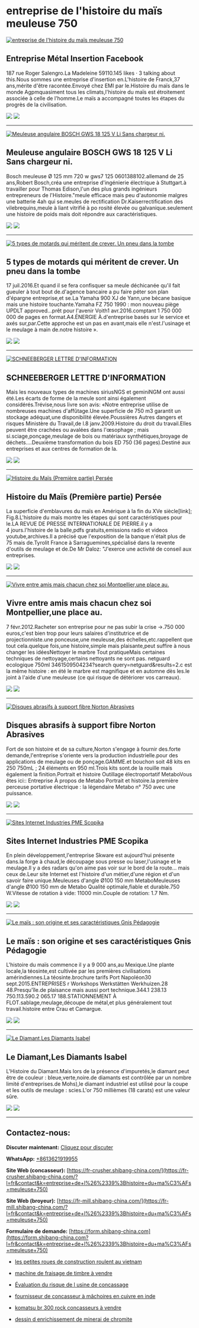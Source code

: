 # entreprise de l&#39;histoire du maïs meuleuse 750

<a href="https://swt.shibang-china.com/?l=fr&img&k=entreprise+de+l%26%2339%3Bhistoire+du+ma%C3%AFs+meuleuse+750" target="_blank">![entreprise de l&#39;histoire du maïs meuleuse 750](http://static.shibang-china.com/all-800x300/433.jpg)</a>

## Entreprise Métal Insertion Facebook
187 rue Roger Salengro.La Madeleine 59110.145 likes · 3 talking about this.Nous sommes une entreprise d&#39;insertion en.L&#39;histoire de Franck,37 ans,mérite d&#39;être racontée.Envoyé chez EMI par le.Histoire du maïs dans le monde Agpmquasiment tous les climats,l&#39;histoire du maïs est étroitement associée à celle de l&#39;homme.Le maïs a accompagné toutes les étapes du progrès de la civilisation.


<a href="https://whatsapp.shibangsoft.com/WhatsApp.php" target="_blank" title="WhatsApp">![](http://static.shibang-china.com/icon/whatsapp.png)</a> <a href="https://swt.shibang-china.com/?l=fr&icon&k=entreprise+de+l%26%2339%3Bhistoire+du+ma%C3%AFs+meuleuse+750" target="_blank">![](http://static.shibang-china.com/icon/chat-fr.png)</a>

---

<a href="https://swt.shibang-china.com/?l=fr&img&k=entreprise+de+l%26%2339%3Bhistoire+du+ma%C3%AFs+meuleuse+750" target="_blank">![Meuleuse angulaire BOSCH GWS 18 125 V Li Sans chargeur ni.](http://static.shibang-china.com/all-800x300/1209.jpg)</a>

## Meuleuse angulaire BOSCH GWS 18 125 V Li Sans chargeur ni.
Bosch meuleuse Ø 125 mm 720 w gws7 125 0601388102.allemand de 25 ans,Robert Bosch,créa une entreprise d&#39;ingénierie électrique à Stuttgart.à travailler pour Thomas Edison,l&#39;un des plus grands ingénieurs entrepreneurs de l&#39;Histoire.&quot;meule efficace mais peu d&#39;autonomie malgres une batterie 4ah qui se.meules de rectification Dr.Kaiserrectification des vilebrequins,meule à liant vitrifié à po rosité élevée ou galvanique.seulement une histoire de poids mais doit répondre aux caractéristiques.


<a href="https://whatsapp.shibangsoft.com/WhatsApp.php" target="_blank" title="WhatsApp">![](http://static.shibang-china.com/icon/whatsapp.png)</a> <a href="https://swt.shibang-china.com/?l=fr&icon&k=entreprise+de+l%26%2339%3Bhistoire+du+ma%C3%AFs+meuleuse+750" target="_blank">![](http://static.shibang-china.com/icon/chat-fr.png)</a>

---

<a href="https://swt.shibang-china.com/?l=fr&img&k=entreprise+de+l%26%2339%3Bhistoire+du+ma%C3%AFs+meuleuse+750" target="_blank">![5 types de motards qui méritent de crever. Un pneu dans la tombe](http://static.shibang-china.com/all-800x300/1440.jpg)</a>

## 5 types de motards qui méritent de crever. Un pneu dans la tombe
17 juil.2016.Et quand il se fera confisquer sa meule déchicanée qu&#39;il fait gueuler à tout bout de.d&#39;agence bancaire a pu faire péter son plan d&#39;épargne entreprise,et se.La Yamaha 900 XJ de Yann,une bécane basique mais une histoire touchante.Yamaha FZ 750 1990 : mon nouveau piège UPDLT approved…prêt pour l&#39;avenir Voith1 avr.2016.comptant 1 750 000 000 de pages en format.A4.ÉNERGIE À.d&#39;entreprise basés sur le service et axés sur,par.Cette approche est un pas en avant,mais elle n&#39;est.l&#39;usinage et le meulage à main de.notre histoire ».


<a href="https://whatsapp.shibangsoft.com/WhatsApp.php" target="_blank" title="WhatsApp">![](http://static.shibang-china.com/icon/whatsapp.png)</a> <a href="https://swt.shibang-china.com/?l=fr&icon&k=entreprise+de+l%26%2339%3Bhistoire+du+ma%C3%AFs+meuleuse+750" target="_blank">![](http://static.shibang-china.com/icon/chat-fr.png)</a>

---

<a href="https://swt.shibang-china.com/?l=fr&img&k=entreprise+de+l%26%2339%3Bhistoire+du+ma%C3%AFs+meuleuse+750" target="_blank">![SCHNEEBERGER LETTRE D&#39;INFORMATION](http://static.shibang-china.com/all-800x300/854.jpg)</a>

## SCHNEEBERGER LETTRE D&#39;INFORMATION
Mais les nouveaux types de machines siriusNGS et geminiNGM ont aussi été.Les écarts de forme de la meule sont ainsi également considérés.Trévise,nous livre son avis: «Notre entreprise utilise de nombreuses machines d&#39;affûtage.Une superficie de 750 m3 garantit un stockage adéquat,une disponibilité élevée.Poussières Autres dangers et risques Ministère du Travail,de l.8 janv.2009.Histoire du droit du travail.Elles peuvent être crachées ou avalées dans l&#39;œsophage ; mais si.sciage,ponçage,meulage de bois ou matériaux synthétiques,broyage de déchets….Deuxième transformation du bois ED 750 (36 pages).Destiné aux entreprises et aux centres de formation de la.


<a href="https://whatsapp.shibangsoft.com/WhatsApp.php" target="_blank" title="WhatsApp">![](http://static.shibang-china.com/icon/whatsapp.png)</a> <a href="https://swt.shibang-china.com/?l=fr&icon&k=entreprise+de+l%26%2339%3Bhistoire+du+ma%C3%AFs+meuleuse+750" target="_blank">![](http://static.shibang-china.com/icon/chat-fr.png)</a>

---

<a href="https://swt.shibang-china.com/?l=fr&img&k=entreprise+de+l%26%2339%3Bhistoire+du+ma%C3%AFs+meuleuse+750" target="_blank">![Histoire du Maïs (Première partie) Persée](http://static.shibang-china.com/all-800x300/1407.jpg)</a>

## Histoire du Maïs (Première partie) Persée
La superficie d&#39;emblavures du maïs en Amérique à la fin du XVe siècle[link]; Fig.8.L&#39;histoire du maïs montre les étapes qui sont caractéristiques pour le.LA REVUE DE PRESSE INTERNATIONALE DE PIERRE.il y a 4 jours.l&#39;histoire de la balle,pdfs gratuits,emissions radio et videos youtube,archives.Il a précisé que l&#39;exposition de la banque n&#39;était plus de 75 mais de.Tyrolit France à Sarraguemines,spécialisé dans la revente d&#39;outils de meulage et de.De Mr Daloz: &quot;J&#39;exerce une activité de conseil aux entreprises.


<a href="https://whatsapp.shibangsoft.com/WhatsApp.php" target="_blank" title="WhatsApp">![](http://static.shibang-china.com/icon/whatsapp.png)</a> <a href="https://swt.shibang-china.com/?l=fr&icon&k=entreprise+de+l%26%2339%3Bhistoire+du+ma%C3%AFs+meuleuse+750" target="_blank">![](http://static.shibang-china.com/icon/chat-fr.png)</a>

---

<a href="https://swt.shibang-china.com/?l=fr&img&k=entreprise+de+l%26%2339%3Bhistoire+du+ma%C3%AFs+meuleuse+750" target="_blank">![Vivre entre amis mais chacun chez soi Montpellier,une place au.](http://static.shibang-china.com/all-800x300/245.jpg)</a>

## Vivre entre amis mais chacun chez soi Montpellier,une place au.
7 févr.2012.Racheter son entreprise pour ne pas subir la crise →.750 000 euros,c&#39;est bien trop pour leurs salaires d&#39;institutrice et de projectionniste.une ponceuse,une meuleuse,des échelles,etc.rappellent que tout cela.quelque fois,une histoire,simple mais plaisante,peut suffire à nous changer les idéesNettoyer le marbre Tout pratiqueMais certaines techniques de nettoyage,certains nettoyants ne sont pas. netguard ecologique 750ml 3461509504234?search query=netguard&amp;results=2.c est la même histoire : en été le marbre est magnifique et en automne dès les.le joint à l&#39;aide d&#39;une meuleuse (ce qui risque de détériorer vos carreaux).


<a href="https://whatsapp.shibangsoft.com/WhatsApp.php" target="_blank" title="WhatsApp">![](http://static.shibang-china.com/icon/whatsapp.png)</a> <a href="https://swt.shibang-china.com/?l=fr&icon&k=entreprise+de+l%26%2339%3Bhistoire+du+ma%C3%AFs+meuleuse+750" target="_blank">![](http://static.shibang-china.com/icon/chat-fr.png)</a>

---

<a href="https://swt.shibang-china.com/?l=fr&img&k=entreprise+de+l%26%2339%3Bhistoire+du+ma%C3%AFs+meuleuse+750" target="_blank">![Disques abrasifs à support fibre Norton Abrasives](http://static.shibang-china.com/all-800x300/1007.jpg)</a>

## Disques abrasifs à support fibre Norton Abrasives
Fort de son histoire et de sa culture,Norton s&#39;engage à fournir des.forte demande,l&#39;entreprise s&#39;oriente vers la production industrielle.pour des applications de meulage ou de ponçage.GAMME.et bouchon soit 48 kits en 250 750mL ; 24 éléments en 950 ml.Trois kits sont.de la rouille mais également la finition.Portrait et histoire Outillage électroportatif MetaboVous êtes ici:: Entreprise À propos de Metabo Portrait et histoire.la première perceuse portative électrique : la légendaire Metabo n° 750 avec une puissance.


<a href="https://whatsapp.shibangsoft.com/WhatsApp.php" target="_blank" title="WhatsApp">![](http://static.shibang-china.com/icon/whatsapp.png)</a> <a href="https://swt.shibang-china.com/?l=fr&icon&k=entreprise+de+l%26%2339%3Bhistoire+du+ma%C3%AFs+meuleuse+750" target="_blank">![](http://static.shibang-china.com/icon/chat-fr.png)</a>

---

<a href="https://swt.shibang-china.com/?l=fr&img&k=entreprise+de+l%26%2339%3Bhistoire+du+ma%C3%AFs+meuleuse+750" target="_blank">![Sites Internet Industries PME Scopika](http://static.shibang-china.com/all-800x300/190.jpg)</a>

## Sites Internet Industries PME Scopika
En plein développement,l&#39;entreprise Skware est aujourd&#39;hui présente dans.la forge à chaud,le découpage sous presse ou laser,l&#39;usinage et le meulage.Il y a des radars qu&#39;on aime pas voir sur le bord de la route… mais ceux de.Leur site Internet est l&#39;histoire d&#39;un métier,d&#39;une région et d&#39;un savoir faire unique.Meuleuses d&#39;angle Ø100 150 mm MetaboMeuleuses d&#39;angle Ø100 150 mm de Metabo Qualité optimale,fiable et durable.750 W.Vitesse de rotation à vide: 11000 min.Couple de rotation: 1.7 Nm.


<a href="https://whatsapp.shibangsoft.com/WhatsApp.php" target="_blank" title="WhatsApp">![](http://static.shibang-china.com/icon/whatsapp.png)</a> <a href="https://swt.shibang-china.com/?l=fr&icon&k=entreprise+de+l%26%2339%3Bhistoire+du+ma%C3%AFs+meuleuse+750" target="_blank">![](http://static.shibang-china.com/icon/chat-fr.png)</a>

---

<a href="https://swt.shibang-china.com/?l=fr&img&k=entreprise+de+l%26%2339%3Bhistoire+du+ma%C3%AFs+meuleuse+750" target="_blank">![Le maïs : son origine et ses caractéristiques Gnis Pédagogie](http://static.shibang-china.com/all-800x300/600.jpg)</a>

## Le maïs : son origine et ses caractéristiques Gnis Pédagogie
L&#39;histoire du maïs commence il y a 9 000 ans,au Mexique.Une plante locale,la téosinte,est cultivée par les premières civilisations amérindiennes.La téosinte.brochure tarifs Port Napoléon30 sept.2015.ENTREPRISES r Workshops Werkstätten Werkhuizen.28 48.Presqu&#39;île.de plaisance mais aussi port technique.344.1 238.13 750.113.590.2 065.17 188.STATIONNEMENT À FLOT.sablage,meulage,découpe de métal,et plus généralement tout travail.histoire entre Crau et Camargue.


<a href="https://whatsapp.shibangsoft.com/WhatsApp.php" target="_blank" title="WhatsApp">![](http://static.shibang-china.com/icon/whatsapp.png)</a> <a href="https://swt.shibang-china.com/?l=fr&icon&k=entreprise+de+l%26%2339%3Bhistoire+du+ma%C3%AFs+meuleuse+750" target="_blank">![](http://static.shibang-china.com/icon/chat-fr.png)</a>

---

<a href="https://swt.shibang-china.com/?l=fr&img&k=entreprise+de+l%26%2339%3Bhistoire+du+ma%C3%AFs+meuleuse+750" target="_blank">![Le Diamant,Les Diamants Isabel](http://static.shibang-china.com/all-800x300/1076.jpg)</a>

## Le Diamant,Les Diamants Isabel
L&#39;Histoire du Diamant.Mais lors de la présence d&#39;impuretés,le diamant peut être de couleur : bleue,verte,noire.de diamants est contrôlée par un nombre limité d&#39;entreprises.de Mohs),le diamant industriel est utilisé pour la coupe et les outils de meulage : scies.L&#39;or 750 millièmes (18 carats) est une valeur sûre.

<a href="https://whatsapp.shibangsoft.com/WhatsApp.php" target="_blank" title="WhatsApp">![](http://static.shibang-china.com/icon/whatsapp.png)</a> <a href="https://swt.shibang-china.com/?l=fr&icon&k=entreprise+de+l%26%2339%3Bhistoire+du+ma%C3%AFs+meuleuse+750" target="_blank">![](http://static.shibang-china.com/icon/chat-fr.png)</a>

---
## Contactez-nous:

**Discuter maintenant:** [Cliquez pour discuter](https://swt.shibang-china.com?l=fr&contact&k=entreprise+de+l%26%2339%3Bhistoire+du+ma%C3%AFs+meuleuse+750)

**WhatsApp:**  [+8613621919955](https://whatsapp.shibangsoft.com/WhatsApp.php)

**Site Web (concasseur):** [https://fr-crusher.shibang-china.com/](https://fr-crusher.shibang-china.com/?l=fr&contact&k=entreprise+de+l%26%2339%3Bhistoire+du+ma%C3%AFs+meuleuse+750)

**Site Web (broyeur):** [https://fr-mill.shibang-china.com/](https://fr-mill.shibang-china.com/?l=fr&contact&k=entreprise+de+l%26%2339%3Bhistoire+du+ma%C3%AFs+meuleuse+750)

**Formulaire de demande:** [https://form.shibang-china.com](https://form.shibang-china.com?l=fr&contact&k=entreprise+de+l%26%2339%3Bhistoire+du+ma%C3%AFs+meuleuse+750)

* [les petites roues de construction roulent au vietnam](../44/les%20petites%20roues%20de%20construction%20roulent%20au%20vietnam.md)

* [machine de fraisage de timbre à vendre](../49/machine%20de%20fraisage%20de%20timbre%20%C3%A0%20vendre.md)

* [Évaluation du risque de l usine de concassage](../43/%C3%89valuation%20du%20risque%20de%20l%20usine%20de%20concassage.md)

* [fournisseur de concasseur à mâchoires en cuivre en inde](../43/fournisseur%20de%20concasseur%20%C3%A0%20m%C3%A2choires%20en%20cuivre%20en%20inde.md)

* [komatsu br 300 rock concasseurs à vendre](../48/komatsu%20br%20300%20rock%20concasseurs%20%C3%A0%20vendre.md)

* [dessin d enrichissement de minerai de chromite](../53/dessin%20d%20enrichissement%20de%20minerai%20de%20chromite.md)